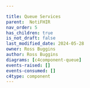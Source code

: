 ```yaml
---

title: Queue Services
parent:  NotiFHIR
nav_order: 5
has_children: true
is_not_draft: false
last_modified_date: 2024-05-28
owner: Ross Buggins
author: Ross Buggins
diagrams: [c4component-queue]
events-raised: []
events-consumed: []
c4type: component
---
```

